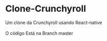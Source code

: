 # Clone-Crunchyroll
Um clone da Crunchyroll usando React-native<br>
<br>O código Está na Branch master
